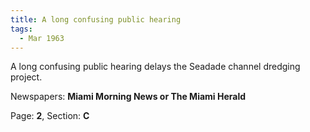 ```yaml
---  
title: A long confusing public hearing  
tags:  
  - Mar 1963  
---  
```

  
A long confusing public hearing delays the Seadade channel dredging project.  
  
Newspapers: **Miami Morning News or The Miami Herald**  
  
Page: **2**, Section: **C** 
